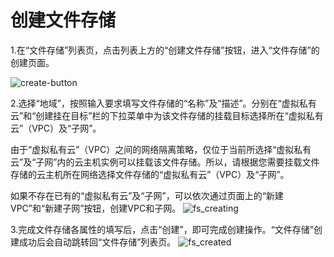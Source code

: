 # 创建文件存储

1.在“文件存储”列表页，点击列表上方的“创建文件存储”按钮，进入“文件存储”的创建页面。

![create-button](../../../../image/Cloud-File-Service/create_button.png)

2.选择“地域”，按照输入要求填写文件存储的“名称”及“描述”。分别在“虚拟私有云”和“创建挂在目标”栏的下拉菜单中为该文件存储的挂载目标选择所在“虚拟私有云”（VPC）及“子网”。

由于“虚拟私有云”（VPC）之间的网络隔离策略，仅位于当前所选择“虚拟私有云”及“子网”内的云主机实例可以挂载该文件存储。所以，请根据您需要挂载文件存储的云主机所在网络选择文件存储的“虚拟私有云”（VPC）及“子网”。

如果不存在已有的“虚拟私有云”及“子网”，可以依次通过页面上的“新建VPC”和“新建子网”按钮，创建VPC和子网。
![fs_creating](../../../../image/Cloud-File-Service/fs_creating.png)


3.完成文件存储各属性的填写后，点击“创建”，即可完成创建操作。“文件存储”创建成功后会自动跳转回“文件存储”列表页。
![fs_created](../../../../image/Cloud-File-Service/fs_created.png)
